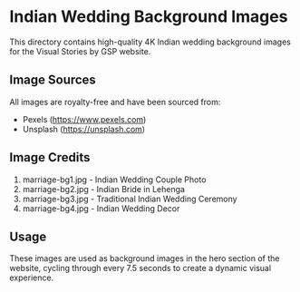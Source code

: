 # Indian Wedding Background Images

This directory contains high-quality 4K Indian wedding background images for the Visual Stories by GSP website.

## Image Sources

All images are royalty-free and have been sourced from:
- Pexels (https://www.pexels.com)
- Unsplash (https://unsplash.com)

## Image Credits

1. marriage-bg1.jpg - Indian Wedding Couple Photo
2. marriage-bg2.jpg - Indian Bride in Lehenga
3. marriage-bg3.jpg - Traditional Indian Wedding Ceremony
4. marriage-bg4.jpg - Indian Wedding Decor

## Usage

These images are used as background images in the hero section of the website, cycling through every 7.5 seconds to create a dynamic visual experience.
